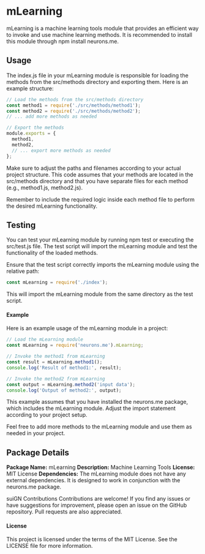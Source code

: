 # mLearning

mLearning is a machine learning tools module that provides an efficient way to invoke and use machine learning methods. It is recommended to install this module through npm install neurons.me.

## Usage

The index.js file in your mLearning module is responsible for loading the methods from the src/methods directory and exporting them. Here is an example structure:

```js
// Load the methods from the src/methods directory
const method1 = require('./src/methods/method1');
const method2 = require('./src/methods/method2');
// ... add more methods as needed

// Export the methods
module.exports = {
  method1,
  method2,
  // ... export more methods as needed
};
```

Make sure to adjust the paths and filenames according to your actual project structure. This code assumes that your methods are located in the src/methods directory and that you have separate files for each method (e.g., method1.js, method2.js).

Remember to include the required logic inside each method file to perform the desired mLearning functionality.

## Testing

You can test your mLearning module by running npm test or executing the src/test.js file. The test script will import the mLearning module and test the functionality of the loaded methods.

Ensure that the test script correctly imports the mLearning module using the relative path:

```js
const mLearning = require('./index');
```

This will import the mLearning module from the same directory as the test script.

#### Example

Here is an example usage of the mLearning module in a project:

```js
// Load the mLearning module
const mLearning = require('neurons.me').mLearning;

// Invoke the method1 from mLearning
const result = mLearning.method1();
console.log('Result of method1:', result);

// Invoke the method2 from mLearning
const output = mLearning.method2('input data');
console.log('Output of method2:', output);
```

This example assumes that you have installed the neurons.me package, which includes the mLearning module. Adjust the import statement according to your project setup.

Feel free to add more methods to the mLearning module and use them as needed in your project.

## Package Details

**Package Name:** mLearning
**Description:** Machine Learning Tools
**License:** MIT License
**Dependencies:**
The mLearning module does not have any external dependencies. It is designed to work in conjunction with the neurons.me package.

suiGN
Contributions
Contributions are welcome! If you find any issues or have suggestions for improvement, please open an issue on the GitHub repository. Pull requests are also appreciated.

#### License

This project is licensed under the terms of the MIT License. See the LICENSE file for more information.